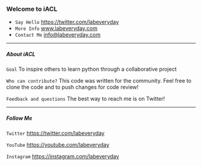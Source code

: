 ### Welcome to iACL
 * `Say Hello` https://twitter.com/labeveryday
 * `More Info` www.labeveryday.com
 * `Contact Me` info@labeveryday.com
___
##### About iACL
`Goal`	To inspire others to learn python through a collaborative project

`Who can contribute?`	This code was written for the community. Feel free to clone the code and to push changes for code review!

`Feedback and questions`	The best way to reach me is on Twitter!

___
##### Follow Me
`Twitter`	https://twitter.com/labeveryday

`YouTube`	https://youtube.com/labeveryday

`Instagram`	https://instagram.com/labeveryday
